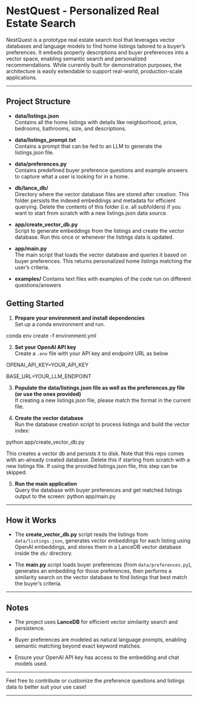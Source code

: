 # NestQuest - Personalized Real Estate Search

NestQuest is a prototype real estate search tool that leverages vector databases and language models to find home listings tailored to a buyer’s preferences. It embeds property descriptions and buyer preferences into a vector space, enabling semantic search and personalized recommendations. While currently built for demonstration purposes, the architecture is easily extendable to support real-world, production-scale applications.

---

## Project Structure

- **data/listings.json**  
  Contains all the home listings with details like neighborhood, price, bedrooms, bathrooms, size, and descriptions.

- **data/listings_prompt.txt**  
  Contains a prompt that can be fed to an LLM to generate the listings.json file.


- **data/preferences.py**  
  Contains predefined buyer preference questions and example answers to capture what a user is looking for in a home.

- **db/lance_db/**  
  Directory where the vector database files are stored after creation. This folder persists the indexed embeddings and metadata for efficient querying. 
  Delete the contents of this folder (i.e. all subfolders) if you want to start from scratch with a new listings.json data source.

- **app/create_vector_db.py**  
  Script to generate embeddings from the listings and create the vector database. Run this once or whenever the listings data is updated.

- **app/main.py**  
  The main script that loads the vector database and queries it based on buyer preferences. This returns personalized home listings matching the user’s criteria.

- **examples/**
  Contains text files with examples of the code run on different questions/answers   


## Getting Started

1. **Prepare your environment and install dependencies**  
Set up a conda environment and run.

conda env create -f environment.yml

2. **Set your OpenAI API key**  
Create a `.env` file with your API key and endpoint URL as below

OPENAI_API_KEY=YOUR_API_KEY

BASE_URL=YOUR_LLM_ENDPOINT



3. **Populate the data/listings.json file as well as the preferences.py file (or use the ones provided)**  
If creating a new listings.json file, please match the format in the current file.  


4. **Create the vector database**  
Run the database creation script to process listings and build the vector index:

python app/create_vector_db.py

This creates a vector db and persists it to disk. 
Note that this repo comes with an-already created database. Delete this if starting from scratch with a new listings file. 
If using the provided listings.json file, this step can be skipped.


5. **Run the main application**  
Query the database with buyer preferences and get matched listings output to the screen:
python app/main.py



---

## How it Works

- The **create_vector_db.py** script reads the listings from `data/listings.json`, generates vector embeddings for each listing using OpenAI embeddings, and stores them in a LanceDB vector database inside the `db/` directory.

- The **main.py** script loads buyer preferences (from `data/preferences.py`), generates an embedding for those preferences, then performs a similarity search on the vector database to find listings that best match the buyer’s criteria.

---

## Notes

- The project uses **LanceDB** for efficient vector similarity search and persistence.

- Buyer preferences are modeled as natural language prompts, enabling semantic matching beyond exact keyword matches.

- Ensure your OpenAI API key has access to the embedding and chat models used.

---

Feel free to contribute or customize the preference questions and listings data to better suit your use case!

---


